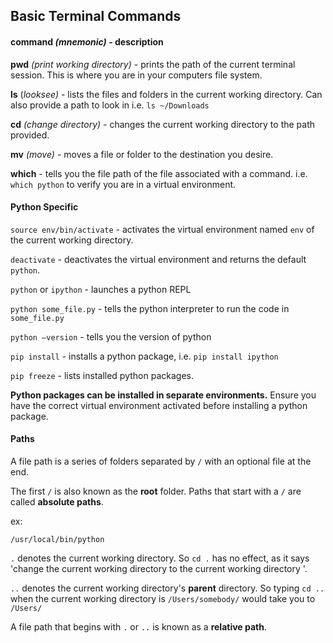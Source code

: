 ## Basic Terminal Commands



#### **command** *(mnemonic)* - description

**pwd** *(print working directory)* - prints the path of the current terminal session.  This is where  you are in your computers file system.

**ls** (*looksee)* - lists the files and folders in the current working directory.  Can also provide a path to look in i.e. `ls ~/Downloads`

**cd** *(change directory)* - changes the current working directory to the path provided.

**mv** *(move)* - moves a file or folder to the destination you desire.

**which** - tells you the file path of the file associated with a command.  i.e. `which python` to verify you are in a virtual environment.



#### Python Specific

`source env/bin/activate` - activates the virtual environment named `env` of the current working directory.

`deactivate` - deactivates the virtual environment and returns the default `python`.

`python` or `ipython` - launches a python REPL

`python some_file.py` - tells the python interpreter to run the code in `some_file.py`

`python —version` - tells you the version of python

`pip install` - installs a python package, i.e. `pip install ipython`

`pip freeze` - lists installed python packages.

**Python packages can be installed in separate environments.**  Ensure you have the correct virtual environment activated before installing a python package.



#### Paths

A file path is a series of folders separated by `/` with an optional file at the end.

The first `/` is also known as the **root** folder.  Paths that start with a `/` are called **absolute paths**.

ex:

`/usr/local/bin/python` 



`.` denotes the current working directory.  So `cd .` has no effect, as it says 'change the current working directory to the current working directory '.

`..` denotes the current working directory's **parent** directory.  So typing `cd ..` when the current working directory is `/Users/somebody/` would take you to `/Users/`

A file path that begins with `.` or `..` is known as a **relative path**.